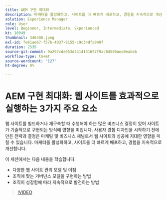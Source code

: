 ```yaml
---
title: AEM 구현 최대화
description: 마케터를 활성화하고, 사이트를 더 빠르게 배포하고, 경험을 지속적으로 개선합니다.
solution: Experience Manager
role: User
level: Beginner, Intermediate, Experienced
kt: 10949
thumbnail: 346386.jpeg
exl-id: fe61ae67-f57b-4937-8155-c9c34dfa949f
duration: 2535
source-git-commit: 9a297cda953d4414131657f9ac84580aea0eabeb
workflow-type: tm+mt
source-wordcount: '127'
ht-degree: 0%

---
```


# AEM 구현 최대화: 웹 사이트를 효과적으로 실행하는 3가지 주요 요소

웹 사이트를 빌드하거나 재구축할 때 수행해야 하는 많은 비즈니스 결정이 있어 사이트가 기술적으로 구현되는 방식에 영향을 미칩니다. 사용자 경험 디자인을 시작하기 전에 만든 전략과 결정은 마케팅 및 비즈니스 채널로서 웹 사이트의 성공에 지대한 영향을 미칠 수 있습니다.  마케터를 활성화하고, 사이트를 더 빠르게 배포하고, 경험을 지속적으로 개선합니다.

이 세션에서는 다음 내용을 학습합니다.

* 다양한 웹 사이트 관리 모델 및 이점
* 조직에 맞는 거버넌스 모델을 구현하는 방법
* 조직이 성장함에 따라 지속적으로 발전하는 방법

>[!VIDEO](https://video.tv.adobe.com/v/346386/?quality=12&learn=on)
